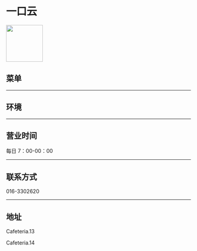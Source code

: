 # 一口云

<img src="https://img.xmummap.com/ly3_yun_logo.webp" width="100" height="100" >

## 菜单

---

## 环境

---

## 营业时间

每日 7：00-00：00

---

## 联系方式

016-3302620

---

## 地址

Cafeteria.13

Cafeteria.14
